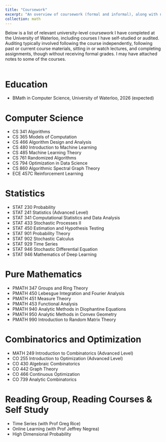 ```yaml
---
title: "Coursework"
excerpt: "An overview of coursework (formal and informal), along with notes from reading groups and self-study sessions"
collection: math
---
```

Below is a list of relevant university-level coursework I have completed at the University of Waterloo, including courses I have self-studied or audited. Auditing typically involved following the course independently, following past or current course materials, sitting in or watch lectures, and completing assignments, though without receiving formal grades. I may have attached notes to some of the courses.
<br><br>

Education
======
* BMath in Computer Science, University of Waterloo, 2026 (expected)

Computer Science
======
* CS 341 Algorithms
* CS 365 Models of Computation
* CS 466 Algorithm Design and Analysis
* CS 480 Introduction to Machine Learning
* CS 485 Machine Learning Theory
* CS 761 Randomized Algorithms
* CS 794 Optimization in Data Science
* CS 860 Algorithmic Spectral Graph Theory
* ECE 457C Reinforcement Learning

Statistics
======
* STAT 230 Probability
* STAT 241 Statistics (Advanced Level)
* STAT 341 Computational Statistics and Data Analysis
* STAT 433 Stochastic Processes II
* STAT 450 Estimation and Hypothesis Testing
* STAT 901 Probability Theory
* STAT 902 Stochastic Calculus
* STAT 929 Time Series
* STAT 946 Stochastic Differential Equation
* STAT 946 Mathematics of Deep Learning

Pure Mathematics
======
* PMATH 347 Groups and Ring Theory
* PMATH 450 Lebesgue Integration and Fourier Analysis
* PMATH 451 Measure Theory
* PMATH 453 Functional Analysis
* PMATH 940 Analytic Methods in Diophantine Equations
* PMATH 950 Analytic Methods in Convex Geometry
* PMATH 990 Introduction to Random Matrix Theory


Combinatorics and Optimization
======
* MATH 249 Introduction to Combinatorics (Advanced Level)
* CO 255 Introduction to Optimization (Advanced Level)
* CO 430 Algebraic Combinatorics
* CO 442 Graph Theory
* CO 466 Continuous Optimization
* CO 739 Analytic Combinatorics


Reading Group, Reading Courses & Self Study
=========
* Time Series (with Prof Greg Rice)
* Online Learning (with Prof Jeffrey Negrea)
* High Dimensional Probability